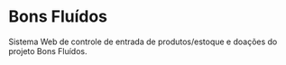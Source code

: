 # Bons Fluídos
Sistema Web de controle de entrada de produtos/estoque e doações do projeto Bons Fluídos.

